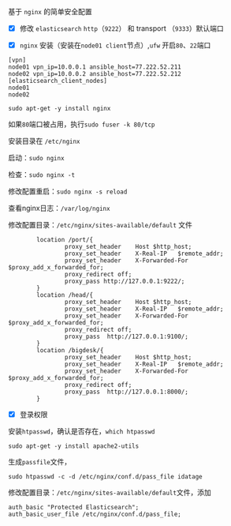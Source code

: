 基于 `nginx` 的简单安全配置

* [x] 修改 `elasticsearch` `http`（`9222`） 和 transport （`9333`）默认端口

* [x] `nginx` 安装（安装在`node01 client`节点）,`ufw` 开启`80`、`22`端口

```
[vpn]
node01 vpn_ip=10.0.0.1 ansible_host=77.222.52.211
node02 vpn_ip=10.0.0.2 ansible_host=77.222.52.212
[elasticsearch_client_nodes]
node01
node02
```

`sudo apt-get -y install nginx`

如果`80`端口被占用，执行`sudo fuser -k 80/tcp`

安装目录在 `/etc/nginx`

启动：`sudo nginx`

检查：`sudo nginx -t`

修改配置重启：`sudo nginx -s reload`

查看nginx日志：`/var/log/nginx`

修改配置目录：`/etc/nginx/sites-available/default` 文件

```
        location /port/{
                proxy_set_header    Host $http_host;
                proxy_set_header    X-Real-IP   $remote_addr;
                proxy_set_header    X-Forwarded-For $proxy_add_x_forwarded_for;
                proxy_redirect off;
                proxy_pass http://127.0.0.1:9222/;
        }
        location /head/{
                proxy_set_header    Host $http_host;
                proxy_set_header    X-Real-IP   $remote_addr;
                proxy_set_header    X-Forwarded-For $proxy_add_x_forwarded_for;
                proxy_redirect off;
                proxy_pass  http://127.0.0.1:9100/;
        }
        location /bigdesk/{
                proxy_set_header    Host $http_host;
                proxy_set_header    X-Real-IP   $remote_addr;
                proxy_set_header    X-Forwarded-For $proxy_add_x_forwarded_for;
                proxy_redirect off;
                proxy_pass  http://127.0.0.1:8000/;
        }
```

* [x] 登录权限

安装`htpasswd`，确认是否存在，`which htpasswd`

`sudo apt-get -y install apache2-utils`

生成`passfile`文件，

`sudo htpasswd -c -d /etc/nginx/conf.d/pass_file idatage`

修改配置目录：`/etc/nginx/sites-available/default`文件，添加

```
auth_basic "Protected Elasticsearch";
auth_basic_user_file /etc/nginx/conf.d/pass_file;
```



